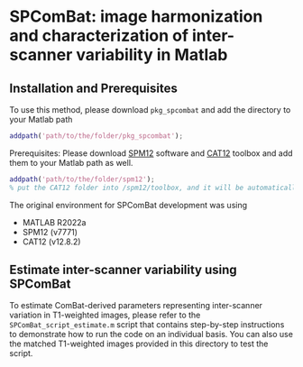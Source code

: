 # SPComBat: image harmonization and characterization of inter-scanner variability in Matlab

<div id='id-section1'/>

## Installation and Prerequisites
To use this method, please download `pkg_spcombat` and add the directory to your Matlab path
```matlab
addpath('path/to/the/folder/pkg_spcombat');
```

Prerequisites: Please download [SPM12](https://www.fil.ion.ucl.ac.uk/spm/software/spm12/) software and [CAT12](https://neuro-jena.github.io/cat/index.html#DOWNLOAD) toolbox and add them to your Matlab path as well.
```matlab
addpath('path/to/the/folder/spm12');
% put the CAT12 folder into /spm12/toolbox, and it will be automatically added to the search directories
```
The original environment for SPComBat development was using 
- MATLAB R2022a
- SPM12 (v7771)
- CAT12 (v12.8.2)

<div id='id-section2'/>

## Estimate inter-scanner variability using SPComBat
To estimate ComBat-derived parameters representing inter-scanner variation in T1-weighted images, please refer to the `SPComBat_script_estimate.m` script that contains step-by-step instructions to demonstrate how to run the code on an individual basis. You can also use the matched T1-weighted images provided in this directory to test the script.
